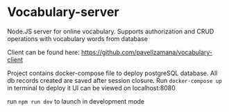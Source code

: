 # Vocabulary-server

Node.JS server for online vocabulary.
Supports authorization and CRUD operations with vocabulary words from database

Client can be found here: https://github.com/pavellzamana/vocabulary-client

Project contains docker-compose file to deploy postgreSQL database. 
All db records created are saved after session closure.
Run `docker-compose up` in terminal to deploy it
UI can be viewed on localhost:8080

run `npm run dev` to launch in development mode
